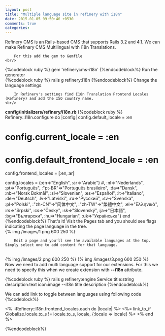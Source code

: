 ```yaml
---
layout: post
title: "Multiple language site in refinery with i18n"
date: 2015-01-05 09:50:40 +0530
comments: true
categories: 
---
```


<div class='post'>
	<div dir="ltr" style="text-align: left;" trbidi="on">
		Refinery CMS is an Rails-based CMS that supports Rails 3.2 and 4.1. We can make Refinary CMS Multilingual with i18n Translations.
    <br/>
		
		For this add the gem to Gemfile
    <br/>
{%codeblock ruby %}
		gem 'refinerycms-i18n'
{%endcodeblock%}
		Run the generator <br/>
{%codeblock ruby %}
		rails g refinery:i18n
{%endcodeblock%}
		Change the language settings

		In Refinery's settings find I18n Translation Frontend Locales (Refinery) and add the ISO country name.
    <br/>
<strong>config/initializers/refinery/i18n.rb</strong>
{%codeblock ruby %}
     Refinery::I18n.configure do |config|
   config.default_locale = :en

  # config.current_locale = :en

  # config.default_frontend_locale = :en

   config.frontend_locales = [:en,:ar]

   config.locales = {:en=>"English", :ar=>"Arabic"}
   #, :nl=>"Nederlands", :pt=>"Português", :"pt-BR"=>"Português brasileiro", :da=>"Dansk", :nb=>"Norsk Bokmål", :sl=>"Slovenian", :es=>"Español", :it=>"Italiano", :de=>"Deutsch", :lv=>"Latviski", :ru=>"Русский", :sv=>"Svenska", :pl=>"Polski", :"zh-CN"=>"简体中文", :"zh-TW"=>"繁體中文", :el=>"Ελληνικά", :rs=>"Srpski", :cs=>"Česky", :sk=>"Slovenský", :ja=>"日本語", :bg=>"Български", :hu=>"Hungarian", :uk=>"Українська"}
end
{%endcodeblock%}
		That's it! Visit the Pages tab and you should see flags indicating the page language in the tree. 
<br/>
		{% img /images/1.png 600 250  %}
		<br/>

		Edit a page and you'll see the available languages at the top. Simply select one to add content for that language.
<br/>
{% img /images/2.png 600 250  %}
		{% img /images/3.png 600 250  %}
<br/>
Now we need to add multi language support for our extensions. For this we need to specify this when we create extension with <strong>--i18n </strong> attribute.

{%codeblock ruby %}
	rails g refinery:engine Service title:string description:text icon:image --i18n title description
{%endcodeblock%}

We can add link to toggle between languages using following code
{%codeblock%}
	<nav id='locale'>
	  <% ::Refinery::I18n.frontend_locales.each do |locale| %>
	    <%= link_to_if Globalize.locale.to_s != locale.to_s, locale, {:locale => locale} %>
	  <% end %>
</nav>
{%endcodeblock%}
	</div>
</div>